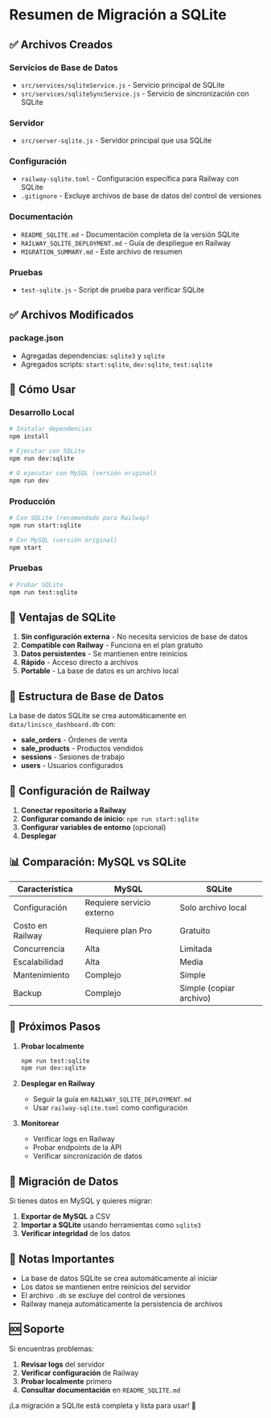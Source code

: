 # Resumen de Migración a SQLite

## ✅ Archivos Creados

### Servicios de Base de Datos
- `src/services/sqliteService.js` - Servicio principal de SQLite
- `src/services/sqliteSyncService.js` - Servicio de sincronización con SQLite

### Servidor
- `src/server-sqlite.js` - Servidor principal que usa SQLite

### Configuración
- `railway-sqlite.toml` - Configuración específica para Railway con SQLite
- `.gitignore` - Excluye archivos de base de datos del control de versiones

### Documentación
- `README_SQLITE.md` - Documentación completa de la versión SQLite
- `RAILWAY_SQLITE_DEPLOYMENT.md` - Guía de despliegue en Railway
- `MIGRATION_SUMMARY.md` - Este archivo de resumen

### Pruebas
- `test-sqlite.js` - Script de prueba para verificar SQLite

## ✅ Archivos Modificados

### package.json
- Agregadas dependencias: `sqlite3` y `sqlite`
- Agregados scripts: `start:sqlite`, `dev:sqlite`, `test:sqlite`

## 🚀 Cómo Usar

### Desarrollo Local
```bash
# Instalar dependencias
npm install

# Ejecutar con SQLite
npm run dev:sqlite

# O ejecutar con MySQL (versión original)
npm run dev
```

### Producción
```bash
# Con SQLite (recomendado para Railway)
npm run start:sqlite

# Con MySQL (versión original)
npm start
```

### Pruebas
```bash
# Probar SQLite
npm run test:sqlite
```

## 🎯 Ventajas de SQLite

1. **Sin configuración externa** - No necesita servicios de base de datos
2. **Compatible con Railway** - Funciona en el plan gratuito
3. **Datos persistentes** - Se mantienen entre reinicios
4. **Rápido** - Acceso directo a archivos
5. **Portable** - La base de datos es un archivo local

## 📁 Estructura de Base de Datos

La base de datos SQLite se crea automáticamente en `data/linisco_dashboard.db` con:

- **sale_orders** - Órdenes de venta
- **sale_products** - Productos vendidos  
- **sessions** - Sesiones de trabajo
- **users** - Usuarios configurados

## 🔧 Configuración de Railway

1. **Conectar repositorio a Railway**
2. **Configurar comando de inicio**: `npm run start:sqlite`
3. **Configurar variables de entorno** (opcional)
4. **Desplegar**

## 📊 Comparación: MySQL vs SQLite

| Característica | MySQL | SQLite |
|----------------|-------|--------|
| Configuración | Requiere servicio externo | Solo archivo local |
| Costo en Railway | Requiere plan Pro | Gratuito |
| Concurrencia | Alta | Limitada |
| Escalabilidad | Alta | Media |
| Mantenimiento | Complejo | Simple |
| Backup | Complejo | Simple (copiar archivo) |

## 🎉 Próximos Pasos

1. **Probar localmente**
   ```bash
   npm run test:sqlite
   npm run dev:sqlite
   ```

2. **Desplegar en Railway**
   - Seguir la guía en `RAILWAY_SQLITE_DEPLOYMENT.md`
   - Usar `railway-sqlite.toml` como configuración

3. **Monitorear**
   - Verificar logs en Railway
   - Probar endpoints de la API
   - Verificar sincronización de datos

## 🔄 Migración de Datos

Si tienes datos en MySQL y quieres migrar:

1. **Exportar de MySQL** a CSV
2. **Importar a SQLite** usando herramientas como `sqlite3`
3. **Verificar integridad** de los datos

## 📝 Notas Importantes

- La base de datos SQLite se crea automáticamente al iniciar
- Los datos se mantienen entre reinicios del servidor
- El archivo `.db` se excluye del control de versiones
- Railway maneja automáticamente la persistencia de archivos

## 🆘 Soporte

Si encuentras problemas:

1. **Revisar logs** del servidor
2. **Verificar configuración** de Railway
3. **Probar localmente** primero
4. **Consultar documentación** en `README_SQLITE.md`

¡La migración a SQLite está completa y lista para usar! 🎉
